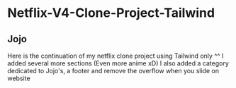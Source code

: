 # Netflix-V4-Clone-Project-Tailwind
## Jojo

Here is the continuation of my netflix clone project using Tailwind only ^^
I added several more sections (Even more anime xD)
I also added a category dedicated to Jojo's, a footer and remove the overflow when you slide on website
